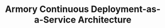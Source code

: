 ---
title: Armory Continuous Deployment-as-a-Service Architecture
linkTitle: Architecture
description: >
  Learn about Armory CD-as-a-Service key components and how organize your CD-as-a-Service workspace to orchestrate deployments by multiple project teams.
weight: 10
aliases:
  - /armory-deployments/architecture/
  - /cd-as-as-service/architecture/
---